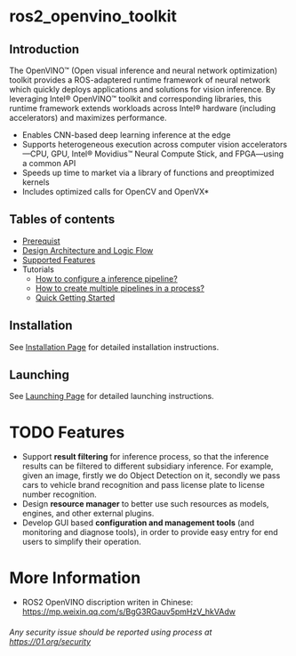 # ros2_openvino_toolkit

## Introduction
The OpenVINO™ (Open visual inference and neural network optimization) toolkit provides a ROS-adaptered runtime framework of neural network which quickly deploys applications and solutions for vision inference. By leveraging Intel® OpenVINO™ toolkit and corresponding libraries, this runtime framework extends  workloads across Intel® hardware (including accelerators) and maximizes performance.
* Enables CNN-based deep learning inference at the edge
* Supports heterogeneous execution across computer vision accelerators—CPU, GPU, Intel® Movidius™ Neural Compute Stick, and FPGA—using a common API
* Speeds up time to market via a library of functions and preoptimized kernels
* Includes optimized calls for OpenCV and OpenVX*

## Tables of contents
* [Prerequist](https://github.com/RachelRen05/Openvino_readme/blob/master/doc/tables_of_contents/prerequisite.md)
* [Design Architecture and Logic Flow](https://github.com/RachelRen05/Openvino_readme/blob/master/doc/tables_of_contents/Design_Architecture_and_logic_flow.md)
* [Supported Features](https://github.com/RachelRen05/Openvino_readme/blob/master/doc/tables_of_contents/supported_features/Supported_features.md)
* Tutorials
  - [How to configure a inference pipeline?](https://github.com/RachelRen05/Openvino_readme/blob/master/doc/tables_of_contents/tutorials/configuration_file_customization.md)
  - [How to create multiple pipelines in a process?](https://github.com/RachelRen05/Openvino_readme/blob/master/doc/tables_of_contents/tutorials/Multiple_Pipelines.md)
  - [Quick Getting Started](https://github.com/RachelRen05/Openvino_readme/blob/master/doc/tables_of_contents/tutorials/Getting_Started.md)

## Installation
See [Installation Page](https://github.com/RachelRen05/Openvino_readme/blob/master/doc/installation/installation.md) for detailed installation instructions.

## Launching
See [Launching Page](https://github.com/RachelRen05/Openvino_readme/blob/master/doc/launching/launch.md) for detailed launching instructions.


# TODO Features
* Support **result filtering** for inference process, so that the inference results can be filtered to different subsidiary inference. For example, given an image, firstly we do Object Detection on it, secondly we pass cars to vehicle brand recognition and pass license plate to license number recognition.
* Design **resource manager** to better use such resources as models, engines, and other external plugins.
* Develop GUI based **configuration and management tools** (and monitoring and diagnose tools), in order to provide easy entry for end users to simplify their operation. 

# More Information
* ROS2 OpenVINO discription writen in Chinese: https://mp.weixin.qq.com/s/BgG3RGauv5pmHzV_hkVAdw 

###### *Any security issue should be reported using process at https://01.org/security*

